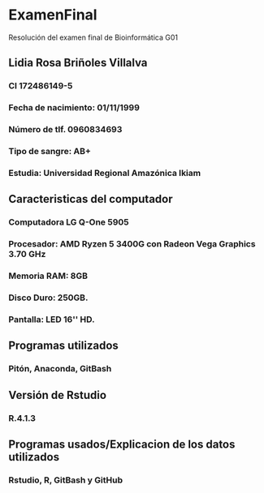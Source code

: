 # ExamenFinal
Resolución del examen final de Bioinformática G01

## Lidia Rosa Briñoles Villalva

### CI 172486149-5

### Fecha de nacimiento: 01/11/1999

### Número de tlf. 0960834693

### Tipo de sangre: AB+

### Estudia: Universidad Regional Amazónica Ikiam

## Caracteristicas del computador

### Computadora LG Q-One 5905

### Procesador: AMD Ryzen 5 3400G con Radeon Vega Graphics 3.70 GHz

### Memoria RAM: 8GB

### Disco Duro: 250GB.

### Pantalla: LED 16'' HD.

## Programas utilizados

### Pitón, Anaconda, GitBash

## Versión de Rstudio

### R.4.1.3

## Programas usados/Explicacion de los datos utilizados

### Rstudio, R, GitBash y GitHub
